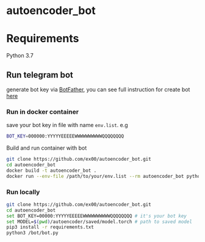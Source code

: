 # autoencoder_bot

# Requirements
Python 3.7

## Run telegram bot
generate bot key via [BotFather](https://telegram.me/botfather), 
you can see full instruction for create bot [here](https://core.telegram.org/bots/faq)

### Run in docker container
save your bot key in file with name `env.list`. e.g
```bash
BOT_KEY=000000:YYYYYEEEEEWWWWWWWWWWQQQQQQQQ
```
Build and run container with bot
```bash
git clone https://github.com/ex00/autoencoder_bot.git
cd autoencoder_bot
docker build -t autoencoder_bot .
docker run --env-file /path/to/your/env.list --rm autoencoder_bot python /bot/bot.py
```

### Run locally
```bash
git clone https://github.com/ex00/autoencoder_bot.git
cd autoencoder_bot
set BOT_KEY=00000:YYYYYEEEEEWWWWWWWWWWQQQQQQQQ # it's your bot key
set MODEL=$(pwd)/autoencoder/saved/model.torch # path to saved model
pip3 install -r requirements.txt
python3 /bot/bot.py
```
